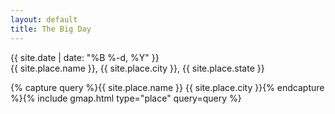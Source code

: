 ```yaml
---
layout: default
title: The Big Day
---
```


<div>
{{ site.date | date: "%B %-d, %Y" }}
</div><div>
{{ site.place.name }}, {{ site.place.city }}, {{ site.place.state }}
</div>

{% capture query %}{{ site.place.name }} {{ site.place.city }}{% endcapture %}{% include gmap.html type="place" query=query %}
